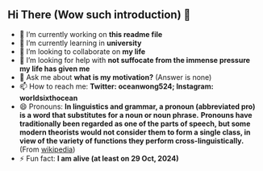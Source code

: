 ## Hi There (Wow such introduction) 👋

- 🔭 I’m currently working on **this readme file**
- 🌱 I’m currently learning in **university**
- 👯 I’m looking to collaborate on **my life**
- 🤔 I’m looking for help with **not suffocate from the immense pressure my life has given me**
- 💬 Ask me about **what is my motivation?** (Answer is none)
- 📫 How to reach me: **Twitter: oceanwong524; Instagram: worldsixthocean**
- 😄 Pronouns: **In linguistics and grammar, a pronoun (abbreviated pro) is a word that substitutes for a noun or noun phrase.**
**Pronouns have traditionally been regarded as one of the parts of speech, but some modern theorists would not consider them to form a single class, in view of the variety of functions they perform cross-linguistically.** (From [wikipedia](https://en.wikipedia.org/wiki/Pronoun))
- ⚡ Fun fact: **I am alive (at least on 29 Oct, 2024)**
